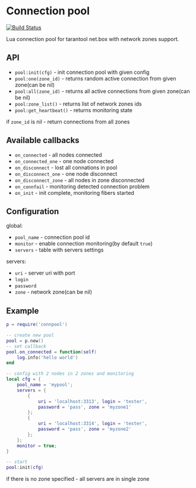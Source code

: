 # Connection pool
[![Build Status](https://travis-ci.org/tarantool/connection-pool.svg?branch=master)](https://travis-ci.org/tarantool/connection-pool)

Lua connection pool for tarantool net.box with network zones support.

## API
* `pool:init(cfg)` - init connection pool with given config
* `pool:one(zone_id)`  - returns random active connection from given zone(can be nil)
* `pool:all(zone_id)`  - returns all active connections from given zone(can be nil)
* `pool:zone_list()` - returns list of network zones ids
* `pool:get_heartbeat()` - returns monitoring state

if `zone_id` is nil - return connections from all zones

## Available callbacks
* `on_connected` - all nodes connected
* `on_connected_one` - one node connected
* `on_disconnect` - lost all connations in pool
* `on_disconnect_one` - one node disconnect
* `on_disconnect_zone` - all nodes in zone disconnected
* `on_connfail` - monitoring detected connection problem
* `on_init` - init complete, monitoring fibers started

## Configuration
global:
* `pool_name` - connection pool id
* `monitor` - enable connection monitoring(by default `true`)
* `servers` - table with servers settings

servers:
* `uri` - server uri with port
* `login`
* `password`
* `zone` - network zone(can be nil)

## Example
```lua
p = require('connpool')

-- create new pool
pool = p.new()
-- set callback
pool.on_connected = function(self)
    log.info('hello world')
end

-- config with 2 nodes in 2 zones and monitoring
local cfg = {
    pool_name = 'mypool';
    servers = {
        {
            uri = 'localhost:3313', login = 'tester',
            password = 'pass', zone = 'myzone1'
        };
        {
            uri = 'localhost:3314', login = 'tester',
            password = 'pass', zone = 'myzone2'
        };
    };
    monitor = true;
}

-- start
pool:init(cfg)
```
if there is no zone specified - all servers are in single zone
